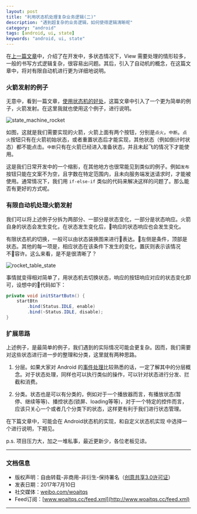 ```yaml
---
layout: post
title: "利用状态机处理复杂业务逻辑(二)"
description: "遇到超复杂的业务逻辑，如何使得逻辑清晰呢"
category: "android"
tags: [android, ui, state]
keywords: "android, ui, state"
---
```



在[上一篇文章](http://www.woaitqs.cc/android/2017/06/20/using-state-manager-to-deal-with-complete-ui-features)中，介绍了在开发中，多状态情况下，View 需要处理的情形较多，一般的书写方式逻辑复杂，很容易出问题。其后，引入了自动机的概念，在这篇文章中，将对有限自动机进行更为详细地说明。

<!--more-->

### 火箭发射的例子

无意中，看到一篇文章，[使用状态机的好处](https://github.com/nixzhu/dev-blog/blob/master/2015-04-23-state-machine.md)，这篇文章中引入了一个更为简单的例子，火箭发射。在这里我就也使用这个例子，进行说明。

![state_machine_rocket](http://o8p68x17d.bkt.clouddn.com/state_machine_rocket.png)

如图，这就是我们需要实现的火箭，火箭上面有两个按钮，分别是`点火`，`中断`。`点火`按钮只有在火箭初始状态，或者重置状态后才能实现，其他状态（例如倒计时状态）都不能点击。`中断`只有在火箭已经进入准备状态，并且未起飞的情况下才能使用。

这是我们日常开发中的一个缩影，在其他地方也很常能见到类似的例子。例如`发布`按钮只能在文案不为空，且字数在特定范围内，且未向服务端发送请求时，才能被使用。通常情况下，我们用 `if-else-if` 类似的代码来解决这样的问题了。那么能否有更好的方式呢。

### 有限自动机处理火箭发射

我们可以将上述例子分拆为两部分、一部分是状态变化，一部分是状态响应。火箭自身的状态会发生变化，在状态发生变化后，响应的状态响应也会发生变化。

有限状态机的切换，一般可以由状态装换图来进行表达。左侧是条件，顶部是状态。其他的每一项是，相应状态在该条件下发生的变化，置灰则表示该情况不容许。这么来看，是不是很清晰了？

![rocket_table_state](http://o8p68x17d.bkt.clouddn.com/rocket_state.png)

事情就变得相对简单了，用状态机去切换状态，响应的按钮响应对应的状态变化即可，设想中的代码如下：

```java
private void initStartButn() {
    startBtn
        .bind(Status.IDLE, enable)
        .bind(~Status.IDLE, disable);
}
```

### 扩展思路

上述例子，是最简单的例子，我们遇到的实际情况可能会更复杂。因而，我们需要对这些状态进行进一步的整理和分类，这里就有两种思路。

1. 分层。如果大家对 Android 的[事件处理](http://www.woaitqs.cc/android/2016/03/05/android-touch-system)比较熟悉的话，一定了解其中的分层概念。对于状态处理，同样也可以执行类似的操作，可以针对状态进行分发、拦截和消费。

2. 分类。状态也是可以有分类的，例如对于一个播放器而言，有播放状态(暂停、继续等等)、播控状态(锁屏、loading等等)，对于一个特定的控件而言，应该只关心一个或者几个分类下的状态，这样更有利于我们进行状态管理。

在下篇文章中，可能会在 Android状态机的实现，和自定义状态机实现 中选择一个进行说明，下期见。

p.s. 项目压力大，加之一堆私事，最近更新少，各位老板见谅。

-----------------

### 文档信息

* 版权声明：自由转载-非商用-非衍生-保持署名（[创意共享3.0许可证](http://creativecommons.org/licenses/by-nc-nd/3.0/deed.zh)）
* 发表日期：2017年7月10日
* 社交媒体：[weibo.com/woaitqs](http://weibo.com/woaitqs)
* Feed订阅：[www.woaitqs.cc/feed.xml](http://www.woaitqs.cc/feed.xml)

-----------------
